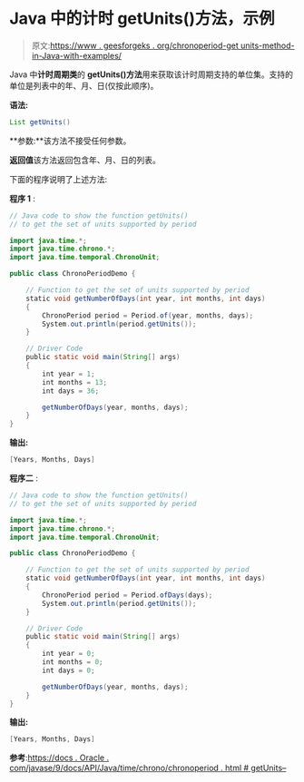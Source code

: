 # Java 中的计时 getUnits()方法，示例

> 原文:[https://www . geesforgeks . org/chronoperiod-get units-method-in-Java-with-examples/](https://www.geeksforgeeks.org/chronoperiod-getunits-method-in-java-with-examples/)

Java 中**计时周期类**的 **getUnits()方法**用来获取该计时周期支持的单位集。支持的单位是列表中的年、月、日(仅按此顺序)。

**语法:**

```java
List getUnits()
```

**参数:**该方法不接受任何参数。

**返回值**该方法返回包含年、月、日的列表。

下面的程序说明了上述方法:

**程序 1** :

```java
// Java code to show the function getUnits()
// to get the set of units supported by period

import java.time.*;
import java.time.chrono.*;
import java.time.temporal.ChronoUnit;

public class ChronoPeriodDemo {

    // Function to get the set of units supported by period
    static void getNumberOfDays(int year, int months, int days)
    {
        ChronoPeriod period = Period.of(year, months, days);
        System.out.println(period.getUnits());
    }

    // Driver Code
    public static void main(String[] args)
    {
        int year = 1;
        int months = 13;
        int days = 36;

        getNumberOfDays(year, months, days);
    }
}
```

**输出:**

```java
[Years, Months, Days]

```

**程序二** :

```java
// Java code to show the function getUnits()
// to get the set of units supported by period

import java.time.*;
import java.time.chrono.*;
import java.time.temporal.ChronoUnit;

public class ChronoPeriodDemo {

    // Function to get the set of units supported by period
    static void getNumberOfDays(int year, int months, int days)
    {
        ChronoPeriod period = Period.ofDays(days);
        System.out.println(period.getUnits());
    }

    // Driver Code
    public static void main(String[] args)
    {
        int year = 0;
        int months = 0;
        int days = 0;

        getNumberOfDays(year, months, days);
    }
}
```

**输出:**

```java
[Years, Months, Days]

```

**参考**:[https://docs . Oracle . com/javase/9/docs/API/Java/time/chrono/chronoperiod . html # getUnits–](https://docs.oracle.com/javase/9/docs/api/java/time/chrono/ChronoPeriod.html#getUnits--)